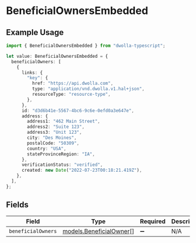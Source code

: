 # BeneficialOwnersEmbedded

## Example Usage

```typescript
import { BeneficialOwnersEmbedded } from "dwolla-typescript";

let value: BeneficialOwnersEmbedded = {
  beneficialOwners: [
    {
      links: {
        "key": {
          href: "https://api.dwolla.com",
          type: "application/vnd.dwolla.v1.hal+json",
          resourceType: "resource-type",
        },
      },
      id: "d3d6b41e-5567-4bc6-9c6e-0efd0a3e647e",
      address: {
        address1: "462 Main Street",
        address2: "Suite 123",
        address3: "Unit 123",
        city: "Des Moines",
        postalCode: "50309",
        country: "USA",
        stateProvinceRegion: "IA",
      },
      verificationStatus: "verified",
      created: new Date("2022-07-23T00:18:21.419Z"),
    },
  ],
};
```

## Fields

| Field                                                    | Type                                                     | Required                                                 | Description                                              |
| -------------------------------------------------------- | -------------------------------------------------------- | -------------------------------------------------------- | -------------------------------------------------------- |
| `beneficialOwners`                                       | [models.BeneficialOwner](../models/beneficialowner.md)[] | :heavy_minus_sign:                                       | N/A                                                      |